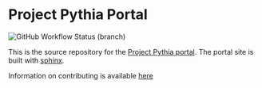 # Project Pythia Portal

![GitHub Workflow Status (branch)](https://img.shields.io/github/actions/workflow/status/NCAR/pythia-portal/ci.yaml?branch=main)

This is the source repository for the [Project Pythia portal](https://projectpythia.org).
The portal site is built with [sphinx](https://www.sphinx-doc.org/).

Information on contributing is available [here](CONTRIBUTING.md)
